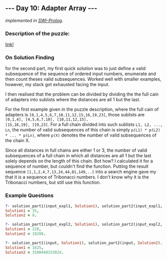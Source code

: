 ## --- Day 10: Adapter Array ---

*implemented in [SWI-Prolog](https://www.swi-prolog.org/)*.


### Description of the puzzle:

[link!](https://adventofcode.com/2020/day/10
)

### On Solution Finding

for the second part, my first quick solution was to just define a valid subsequence of the sequence of ordered input numbers, enumerate and then count
theses valid subsequences. Worked well with smaller examples, however, my stack got exhausted facing the input.

I then realised that the problem can be divided by dividing the the full cain of adapters into sublists where the distances are all 1 but the last. 

For the first example given in the puzzle description, where the full cain of adapters is <code>[0,1,4,5,6,7,10,11,12,15,16,19,23]</code>, those sublists are
<code>[0,1,4], [4,5,6,7,10], [10,11,12,15], [15,16,19], [19,23]</code>.
For a full chain divided into such sublists <code>L1, L2, ..., Ln</code>, the number of valid subsequences of this chain is simply 
<code>p(L1) * p(L2) * ... * p(Ln)</code>, where <code>p(X)</code> denotes the number of valid subsequences of the chain X.

Since all distances in full chains are either 1 or 3, the number of valid subsequences of a full chain in which all distances are all 1 but the last solely depends 
on the length of this chain. Bot how? I calculated it for a sequence of number, but couldn't find the function. 
Putting the result sequence <code>[1,1,2,4,7,13,24,44,81,149,..]</code> into a search engine gave my that it is a sequence of Tribonacci numbers.
I don't know why it is the Tribonacci numbers, but still use this function.

### Example Questions


```prolog
?- solution_part1(input_expl1, Solution1), solution_part2(input_expl1, Solution2).
Solution1 = 35,
Solution2 = 8.

?- solution_part1(input_expl2, Solution1), solution_part2(input_expl2, Solution2).
Solution1 = 220,
Solution2 = 19208.

?- solution_part1(input, Solution1), solution_part2(input, Solution2).
Solution1 = 1625,
Solution2 = 3100448333024.
```




